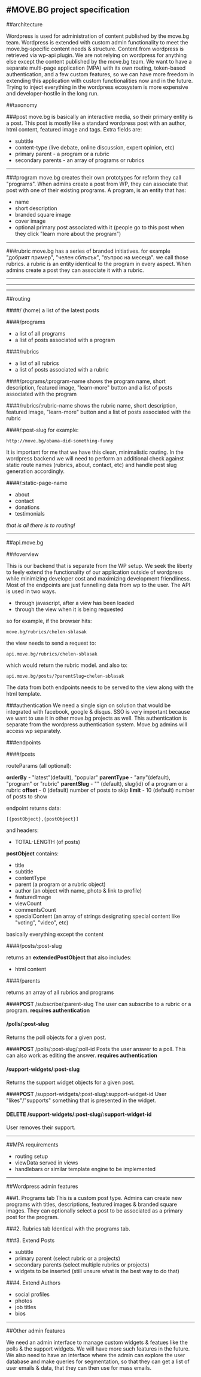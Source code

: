 
#**MOVE.BG** project specification
-------

##architecture

Wordpress is used for administration of content published by the move.bg team.
Wordpress is extended with custom admin functionality to meet the move.bg-specific content needs & structure.
Content from wordpress is retrieved via wp-api plugin. We are not relying on wordpress for anything else except the content published by the move.bg team.
We want to have a separate multi-page application (MPA) with its own routing, token-based authentication, and a few custom features, so we can have more freedom in extending this application with custom functionalities now and in the future. Trying to inject everything in the wordpress ecosystem is more expensive and developer-hostile in the long run.

##taxonomy

###post
move.bg is basically an interactive media, so their primary entity is a post. This post is mostly like a standard wordpress post with an author, html content, featured image and tags. 
Extra fields are: 

* subtitle
* content-type (live debate, online discussion, expert opinion, etc)
* primary parent - a program or a rubric
* secondary parents - an array of programs or rubrics

---

###program
move.bg creates their own prototypes for reform they call "programs". When admins create a post from WP, they can associate that post with one of their existing programs. A program, is an entity that has:

* name
* short description
* branded square image
* cover image
* optional primary post associated with it (people go to this post when they click "learn more about the program")

---

###rubric
move.bg has a series of branded initiatives. for example "добрият пример", "челен сблъсък", "въпрос на месеца". we call those rubrics. a rubric is an entity identical to the program in every aspect. When admins create a post they can associate it with a rubric.

---

---

---


##routing

####/ (home)
a list of the latest posts

####/programs
* a list of all programs
* a list of posts associated with a program

####/rubrics
* a list of all rubrics
* a list of posts associated with a rubric

####/programs/:program-name
shows the program name, short description, featured image, "learn-more" button and a list of posts associated with the program

####/rubrics/:rubric-name
shows the rubric name, short description, featured image, "learn-more" button and a list of posts associated with the rubric

####/:post-slug
for example:

	http://move.bg/obama-did-something-funny
It is important for me that we have this clean, minimalistic routing. In the wordpress backend we will need to perform an additional check against static route names (rubrics, about, contact, etc) and handle post slug generation accordingly.

####/:static-page-name
* about
* contact
* donations
* testimonials


*that is all there is to routing!*

---


##api.move.bg

###overview

This is our backend that is separate from the WP setup. We seek the liberty to feely extend the functionality of our application outside of wordpress while minimizing developer cost and maximizing development friendliness.
Most of the endpoints are just funnelling data from wp to the user.
The API is used in two ways.

* through javascript, after a view has been loaded
* through the view when it is being requested

so for example, if the browser hits:

	move.bg/rubrics/chelen-sblasak

the view needs to send a request to:

	api.move.bg/rubrics/chelen-sblasak
which would return the rubric model. and also to:

	api.move.bg/posts/?parentSlug=chelen-sblasak
The data from both endpoints needs to be served to the view along with the html template.

###authentication
We need a single sign on solution that would be integrated with facebook, google & disqus.
SSO is very important because we want to use it in other move.bg projects as well.
This authentication is separate from the wordpress authentication system. Move.bg admins will access wp separately.

###endpoints

####/posts

routeParams (all optional):

**orderBy** - "latest"(default), "popular"
**parentType** - "any"(default), "program" or "rubric"
**parentSlug** - "" (default), slug(id) of a program or a rubric
**offset** - 0 (default) number of posts to skip
**limit** - 10 (default) number of posts to show

endpoint returns data: 

	[{postObject},{postObject}]

and headers:

* TOTAL-LENGTH (of posts)

**postObject** contains:

* title
* subtitle
* contentType
* parent (a program or a rubric object)
* author (an object with name, photo & link to profile)
* featuredImage
* viewCount
* commentsCount
* specialContent (an array of strings designating special content like "voting", "video", etc)

basically everything except the content

####/posts/:post-slug

returns an **extendedPostObject** that also includes:

* html content


####/parents

returns an array of all rubrics and programs


####**POST** /subscribe/:parent-slug
The user can subscribe to a rubric or a program.
**requires authentication**

#### /polls/:post-slug
Returns the poll objects for a given post.

####**POST** /polls/:post-slug/:poll-id
Posts the user answer to a poll. This can also work as editing the answer.
**requires authentication**

#### /support-widgets/:post-slug
Returns the support widget objects for a given post.

####**POST** /support-widgets/:post-slug/:support-widget-id
User "likes"/"supports" something that is presented in the widget.

#### **DELETE** /support-widgets/:post-slug/:support-widget-id
User removes their support.



---

##MPA requirements

* routing setup
* viewData served in views
* handlebars or similar template engine to be implemented

---

##Wordpress admin features

###1. Programs tab
This is a custom post type. Admins can create new programs with titles, descriptions, featured images & branded square images. They can optionally select a post to be associated as a primary post for the program.

###2. Rubrics tab
Identical with the programs tab.

###3. Extend Posts

* subtitle
* primary parent (select rubric or a projects)
* secondary parents (select multiple rubrics or projects)
* widgets to be inserted (still unsure what is the best way to do that)


###4. Extend Authors
* social profiles
* photos
* job titles
* bios

---

##Other admin features 

We need an admin interface to manage custom widgets & featues like the polls & the support widgets. We will have more such features in the future.
We also need to have an interface where the admin can explore the user database and make queries for segmentation, so that they can get a list of user emails & data, that they can then use for mass emails.




